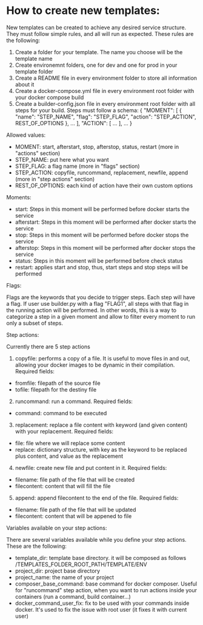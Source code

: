 # How to create new templates:

New templates can be created to achieve any desired service structure. They must follow simple rules, and all will run as expected. These rules are the following:

1. Create a folder for your template. The name you choose will be the template name
2. Create environemnt folders, one for dev and one for prod in your template folder
2. Create a README file in every environment folder to store all information about it
3. Create a docker-compose.yml file in every environment root folder with your docker compose build
4. Create a builder-config.json file in every environment root folder with all steps for your build. Steps must follow a schema:
{
  "MOMENT": [
    {
      "name": "STEP_NAME",
      "flag": "STEP_FLAG",
      "action": "STEP_ACTION",
      REST_OF_OPTIONS
    },
    ...
  ],
  "ACTION": [
  	    ...
  ],
  ...
}

Allowed values:

- MOMENT: start, afterstart, stop, afterstop, status, restart (more in "actions" section)
- STEP_NAME: put here what you want
- STEP_FLAG: a flag name (more in "flags" section)
- STEP_ACTION: copyfile, runcommand, replacement, newfile, append (more in "step actions" section)
- REST_OF_OPTIONS: each kind of action have their own custom options

Moments:

- start: Steps in this moment will be performed before docker starts the service
- afterstart: Steps in this moment will be performed after docker starts the service
- stop: Steps in this moment will be performed before docker stops the service
- afterstop: Steps in this moment will be performed after docker stops the service
- status: Steps in this moment will be performed before check status
- restart: applies start and stop, thus, start steps and stop steps will be performed

Flags:

Flags are the keywords that you decide to trigger steps. Each step will have a flag. If user use builder.py with a flag "FLAG1", all steps with that flag in the running action will be performed.
In other words, this is a way to categorize a step in a given moment and allow to filter every moment to run only a subset of steps.

Step actions:

Currently there are 5 step actions
1. copyfile: performs a copy of a file. It is useful to move files in and out, allowing your docker images to be dynamic in their compilation. Required fields:
  - fromfile: filepath of the source file
  - tofile: filepath for the destiny file
2. runcommand: run a command. Required fields:
  - command: command to be executed
3. replacement: replace a file content with keyword (and given content) with your replacement. Required fields:
  - file: file where we will replace some content
  - replace: dictionary structure, with key as the keyword to be replaced plus content, and value as the replacement
4. newfile: create new file and put content in it. Required fields:
  - filename: file path of the file that will be created
  - filecontent: content that will fill the file
5. append: append filecontent to the end of the file. Required fields:
  - filename: file path of the file that will be updated
  - filecontent: content that will be appened to file
  
Variables available on your step actions:

There are several variables available while you define your step actions. These are the following:
- template_dir: template base directory. it will be composed as follows /TEMPLATES_FOLDER_ROOT_PATH/TEMPLATE/ENV
- project_dir: project base directory
- project_name: the name of your project
- composer_base_command: base command for docker composer. Useful for "runcommand" step action, when you want to run actions inside your containers (run a command, build container...)
- docker_command_user_fix: fix to be used with your commands inside docker. It's used to fix the issue with root user (it fixes it with current user)
